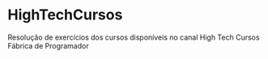 # HighTechCursos
Resolução de exercícios dos cursos disponíveis no canal High Tech Cursos Fábrica de Programador
